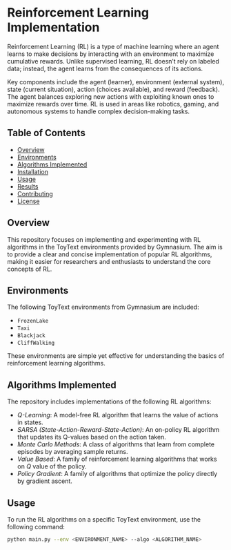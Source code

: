 # **Reinforcement Learning Implementation**

Reinforcement Learning (RL) is a type of machine learning where an agent learns to make decisions by interacting with an environment to maximize cumulative rewards. Unlike supervised learning, RL doesn’t rely on labeled data; instead, the agent learns from the consequences of its actions.

Key components include the agent (learner), environment (external system), state (current situation), action (choices available), and reward (feedback). The agent balances exploring new actions with exploiting known ones to maximize rewards over time. RL is used in areas like robotics, gaming, and autonomous systems to handle complex decision-making tasks.

## **Table of Contents**
- [Overview](#overview)
- [Environments](#environments)
- [Algorithms Implemented](#algorithms-implemented)
- [Installation](#installation)
- [Usage](#usage)
- [Results](#results)
- [Contributing](#contributing)
- [License](#license)

## **Overview**

This repository focuses on implementing and experimenting with RL algorithms in the ToyText environments provided by Gymnasium. The aim is to provide a clear and concise implementation of popular RL algorithms, making it easier for researchers and enthusiasts to understand the core concepts of RL.

## **Environments**

The following ToyText environments from Gymnasium are included:

- `FrozenLake`
- `Taxi`
- `Blackjack`
- `CliffWalking`

These environments are simple yet effective for understanding the basics of reinforcement learning algorithms.

## **Algorithms Implemented**

The repository includes implementations of the following RL algorithms:

- *Q-Learning*: A model-free RL algorithm that learns the value of actions in states.
- *SARSA (State-Action-Reward-State-Action)*: An on-policy RL algorithm that updates its Q-values based on the action taken.
- *Monte Carlo Methods*: A class of algorithms that learn from complete episodes by averaging sample returns.
- *Value Based*: A family of reinforcement learning algorithms that works on *Q* value of the policy.
- *Policy Gradient*: A family of algorithms that optimize the policy directly by gradient ascent.

## Usage

To run the RL algorithms on a specific ToyText environment, use the following command:

```bash
python main.py --env <ENVIRONMENT_NAME> --algo <ALGORITHM_NAME>
